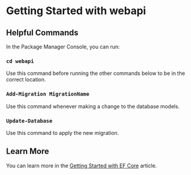 # Getting Started with webapi

## Helpful Commands

In the Package Manager Console, you can run:

### `cd webapi`

Use this command before running the other commands below to be in the correct location.

### `Add-Migration MigrationName`

Use this command whenever making a change to the database models.

### `Update-Database`

Use this command to apply the new migration.

## Learn More

You can learn more in the [Getting Started with EF Core](https://learn.microsoft.com/en-us/ef/core/get-started/overview/first-app?tabs=visual-studio) article.